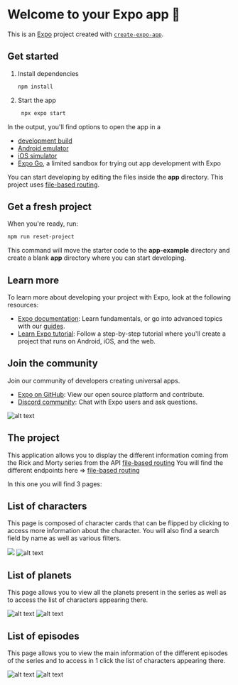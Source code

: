 # Welcome to your Expo app 👋

This is an [Expo](https://expo.dev) project created with [`create-expo-app`](https://www.npmjs.com/package/create-expo-app).

## Get started

1. Install dependencies

   ```bash
   npm install
   ```

2. Start the app

   ```bash
    npx expo start
   ```

In the output, you'll find options to open the app in a

- [development build](https://docs.expo.dev/develop/development-builds/introduction/)
- [Android emulator](https://docs.expo.dev/workflow/android-studio-emulator/)
- [iOS simulator](https://docs.expo.dev/workflow/ios-simulator/)
- [Expo Go](https://expo.dev/go), a limited sandbox for trying out app development with Expo

You can start developing by editing the files inside the **app** directory. This project uses [file-based routing](https://docs.expo.dev/router/introduction).

## Get a fresh project

When you're ready, run:

```bash
npm run reset-project
```

This command will move the starter code to the **app-example** directory and create a blank **app** directory where you can start developing.

## Learn more

To learn more about developing your project with Expo, look at the following resources:

- [Expo documentation](https://docs.expo.dev/): Learn fundamentals, or go into advanced topics with our [guides](https://docs.expo.dev/guides).
- [Learn Expo tutorial](https://docs.expo.dev/tutorial/introduction/): Follow a step-by-step tutorial where you'll create a project that runs on Android, iOS, and the web.

## Join the community

Join our community of developers creating universal apps.

- [Expo on GitHub](https://github.com/expo/expo): View our open source platform and contribute.
- [Discord community](https://chat.expo.dev): Chat with Expo users and ask questions.


![alt text](rick_logo.jpg)

## The project

This application allows you to display the different information coming from the Rick and Morty series from the API [file-based routing](https://rickandmortyapi.com/api/)
You will find the different endpoints here =>  [file-based routing](https://rickandmortyapi.com/documentation/)


In this one you will find 3 pages:

## List of characters

This page is composed of character cards that can be flipped by clicking to access more information about the character.
You will also find a search field by name as well as various filters.

![ ](IMG_D6F1741BFC89-1-1.jpeg) ![alt text](img-11.jpeg)

## List of planets


This page allows you to view all the planets present in the series as well as to access the list of characters appearing there.

![alt text](IMG_FD86B11C2CD1-1-1.jpeg) ![alt text](img-22.jpeg)

## List of episodes

This page allows you to view the main information of the different episodes of the series and to access in 1 click the list of characters appearing there.

![alt text](IMG_9A9CEDB617A8-1-1.jpeg) ![alt text](img-33.jpeg)



